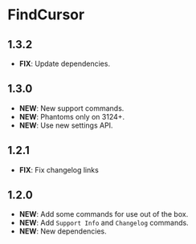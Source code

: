 # FindCursor

## 1.3.2

- **FIX**: Update dependencies.

## 1.3.0

- **NEW**: New support commands.
- **NEW**: Phantoms only on 3124+.
- **NEW**: Use new settings API.

## 1.2.1

- **FIX**: Fix changelog links

## 1.2.0

- **NEW**: Add some commands for use out of the box.
- **NEW**: Add `Support Info` and `Changelog` commands.
- **NEW**: New dependencies.
